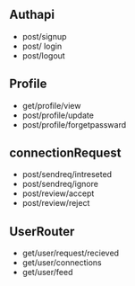 ## Authapi
- post/signup
- post/ login
- post/logout

## Profile
 - get/profile/view
 - post/profile/update
 - post/profile/forgetpassward

## connectionRequest
- post/sendreq/intreseted
- post/sendreq/ignore
- post/review/accept
- post/review/reject

## UserRouter
- get/user/request/recieved
- get/user/connections
- get/user/feed